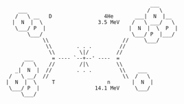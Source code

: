 

                                                   ___          
        ___                                       /   \         
       /   \ __   D                 4He       ___|  N  |__      
      |  N  |  \                  3.5 MeV    /   \ ___/   \     
       \___/ P  |                           |  N  |  \  P  |    
           \___/                             \___/ P  |___/     
                \\                        //     \___/          
                 \\        . . .         //                     
                  \\        \|/         //                      
          ___      = ---- `--+--' ----  =                       
         /   \    //        /|\         \\                      
       _|  N  |  //        . . .         \\    ___              
     /   \ __/  //                        \\  /   \             
    |  N  |  \     T                 n       |  N  |            
     \___/ P  |                  14.1 MeV     \___/             
         \___/                                                  
                                                              


<!--
**chris-ashe/chris-ashe** is a ✨ _special_ ✨ repository because its `README.md` (this file) appears on your GitHub profile.

Here are some ideas to get you started:

- 🔭 I’m currently working on ...
- 🌱 I’m currently learning ...
- 👯 I’m looking to collaborate on ...
- 🤔 I’m looking for help with ...
- 💬 Ask me about ...
- 📫 How to reach me: ...
- 😄 Pronouns: ...
- ⚡ Fun fact: ...
-->
